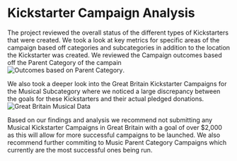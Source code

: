 # Kickstarter Campaign Analysis
The project reviewed the overall status of the different types of Kickstarters that were created. We took a look at key metrics for specific areas of the campaign based off categories and subcategories in addition to the location the Kickstarter was created. We reviewed the Campaign outcomes based off the Parent Category of the campain ![Outcomes based on Parent Category](https://user-images.githubusercontent.com/113248280/196854705-b89602a3-45af-4f35-91b4-77451fa647c4.png).

We also took a deeper look into the Great Britain Kickstarter Campaigns for the Musical Subcategory where we noticed a large discrepancy between the goals for these Kickstarters and their actual pledged donations. ![Great Britain Musical Data](https://user-images.githubusercontent.com/113248280/196854955-aa7cbab1-7827-415b-aa89-c1cf09e0b814.png)

Based on our findings and analysis we recommend not submitting any Musical Kickstarter Campaigns in Great Britain with a goal of over $2,000 as this will allow for more successful campaigns to be launched. We also recommend further commiting to Music Parent Category Campaigns which currently are the most successful ones being run.
